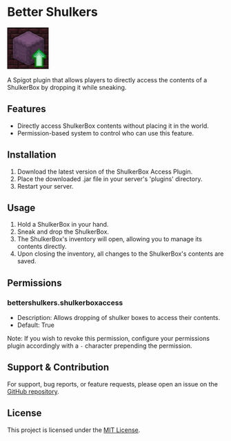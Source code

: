 # Better Shulkers

![BetterShulkersLogo](./better_shulkers.png)

A Spigot plugin that allows players to directly access the contents of a ShulkerBox by dropping it while sneaking.

## Features

- Directly access ShulkerBox contents without placing it in the world.
- Permission-based system to control who can use this feature.

## Installation

1. Download the latest version of the ShulkerBox Access Plugin.
2. Place the downloaded .jar file in your server's 'plugins' directory.
3. Restart your server.

## Usage

1. Hold a ShulkerBox in your hand.
2. Sneak and drop the ShulkerBox.
3. The ShulkerBox's inventory will open, allowing you to manage its contents directly.
4. Upon closing the inventory, all changes to the ShulkerBox's contents are saved.

## Permissions

### bettershulkers.shulkerboxaccess
- Description: Allows dropping of shulker boxes to access their contents.
- Default: True

Note: If you wish to revoke this permission, configure your permissions plugin accordingly with a `-` character prepending the permission.

## Support & Contribution

For support, bug reports, or feature requests, please open an issue on the [GitHub repository](https://github.com/MilkBeforeBowl/BetterShulkers).

## License

This project is licensed under the [MIT License](./LICENSE).
